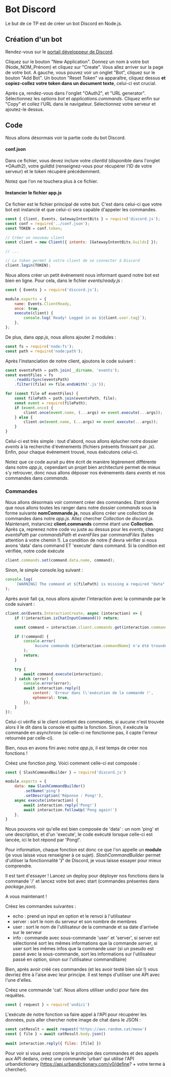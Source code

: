 # Bot Discord

Le but de ce TP est de créer un bot Discord en Node.js.

## Création d'un bot
Rendez-vous sur le [portail développeur de Discord](https://discord.com/developers/applications).

Cliquez sur le bouton "New Application". Donnez un nom à votre bot (Node_NOM_Prénom) et cliquez sur "Create".
Vous allez arriver sur la page de votre bot. A gauche, vous pouvez voir un onglet "Bot", cliquez sur le bouton "Add Bot". Un bouton "Reset Token" va apparaître, cliquez dessus **et copiez-collez votre token dans un document texte**, celui-ci est crucial.

Après ça, rendez-vous dans l'onglet "OAuth2", et "URL generator". Sélectionnez les options *bot* et *applications.commands*. Cliquez enfin sur "Copy" et collez l'URL dans le navigateur. Sélectionnez votre serveur et ajoutez-le dessus.

## Code
Nous allons désormais voir la partie code du bot Discord.

#### conf.json
Dans ce fichier, vous devez inclure votre *clientId* (disponible dans l'onglet *OAuth2), votre guildId (renseignez-vous pour récupérer l'ID de votre serveur) et le token récupéré précédemment.

Notez que l'on ne touchera plus à ce fichier.

#### Instancier le fichier app.js
Ce fichier est le fichier principal de votre bot. C'est dans celui-ci que votre bot est instancié et que celui-ci sera capable d'appeler les commandes.

```javascript
const { Client, Events, GatewayIntentBits } = require('discord.js');
const conf = require('../conf.json');
const TOKEN = conf.token;

// Créer un nouveau client
const client = new Client({ intents: [GatewayIntentBits.Guilds] });

// ...

// Le token permet à votre client de se connecter à Discord
client.login(TOKEN);
```

Nous allons créer un petit événement nous informant quand notre bot est bien en ligne. Pour cela, dans le fichier *events/ready.js* :

```javascript
const { Events } = require('discord.js');

module.exports = {
    name: Events.ClientReady,
    once: true,
    execute(client) {
        console.log(`Ready! Logged in as ${client.user.tag}`);
    },
};
```

De plus, dans *app.js*, nous allons ajouter 2 modules :
```javascript
const fs = require('node:fs');
const path = require('node:path');
```

Après l'instanciation de notre client, ajoutons le code suivant :
```javascript
const eventsPath = path.join(__dirname, 'events');
const eventFiles = fs
    .readdirSync(eventsPath)
    .filter((file) => file.endsWith('.js'));

for (const file of eventFiles) {
    const filePath = path.join(eventsPath, file);
    const event = require(filePath);
    if (event.once) {
        client.once(event.name, (...args) => event.execute(...args));
    } else {
        client.on(event.name, (...args) => event.execute(...args));
    }
}
```
Celui-ci est très simple : tout d'abord, nous allons éplucher notre dossier *events* à la recherche d'événements (fichiers présents finissant par *.js*). Enfin, pour chaque événement trouvé, nous éxécutons celui-ci.

Notez que ce code aurait pu être écrit de manière légèrement différente dans notre *app.js*, cependant un projet bien architecturé permet de mieux s'y retrouver, donc nous allons déposer nos événements dans *events* et nos commandes dans *commands*.

### Commandes
Nous allons désormais voir comment créer des commandes. Etant donné que nous allons toutes les ranger dans notre dossier *commands* sous la forme suivante **nomCommande.js**, nous allons créer une collection de commandes dans notre *app.js*. Allez chercher *Collection* de *discord.js*. Maintenant, instanciez **client.commands** comme étant une **Collection**.
Après ça, reprenez notre code vu juste au dessus pour les *events*, changez *eventsPath* par *commandsPath* et *eventFiles* par *commandFiles* (faites attention à votre chemin !).
La condition de notre *if* devra vérifier si nous avons 'data' dans command ET 'execute' dans command. Si la condition est vérifiée, notre code éxécute 
```javascript
client.commands.set(command.data.name, command);
```
Sinon, le simple console.log suivant :
```javascript
console.log(
    `[WARNING] The command at ${filePath} is missing a required "data" or "execute" property.`
);
```

Après avoir fait ça, nous allons ajouter l'interaction avec la commande par le code suivant :
```javascript
client.on(Events.InteractionCreate, async (interaction) => {
    if (!interaction.isChatInputCommand()) return;

    const command = interaction.client.commands.get(interaction.commandName);

    if (!command) {
        console.error(
            `Aucune commande ${interaction.commandName} n'a été trouvée.`
        );
        return;
    }

    try {
        await command.execute(interaction);
    } catch (error) {
        console.error(error);
        await interaction.reply({
            content: 'Erreur dans l\'exécution de la commande !',
            ephemeral: true,
        });
    }
});
```
Celui-ci vérifie si le client contient des commandes, si aucune n'est trouvée alors il le dit dans la console et quitte la fonction. Sinon, il exécute la commande en asynchrone (si celle-ci ne fonctionne pas, il capte l'erreur retournée par celle-ci).

Bien, nous en avons fini avec notre *app.js*, il est temps de créer nos fonctions !

Créez une fonction *ping*. Voici comment celle-ci est composée :
```javascript
const { SlashCommandBuilder } = require('discord.js')

module.exports = {
    data: new SlashCommandBuilder()
        .setName('ping')
        .setDescription('Réponse : Pong!'),
    async execute(interaction) {
        await interaction.reply('Pong!')
        await interaction.followUp('Pong again!')
    },
}

```
Nous pouvons voir qu'elle est bien composée de 'data' : un nom 'ping' et une description, et d'un 'execute', le code exécuté lorsque celle-ci est lancée, ici le bot répond par 'Pong!'.

Pour information, chaque fonction est donc ce que l'on appelle un **module** (je vous laisse vous renseigner à ce sujet). *SlashCommandBuilder* permet d'utiliser la fonctionnalité **'/'** de Discord, je vous laisse essayer pour mieux comprendre.

Il est tant d'essayer ! Lancez un deploy pour déployer nos fonctions dans la commande '/' et lancez votre bot avec start (commandes présentes dans *package.json*).

A vous maintenant !

Créez les commandes suivantes :
- echo : prend un input en option et le renvoi à l'utilisateur
- server : sort le nom du serveur et son nombre de membres
- user : sort le nom de l'utilisateur de la commande et sa date d'arrivée sur le serveur
- info : commande avec sous-commande 'user' et 'server', si server est sélectionné sort les mêmes informations que la commande *server*, si user sort les mêmes infos que la commande *user* (si un pseudo est passé avec la sous-commande, sort les informations sur l'utilisateur passé en option, sinon sur l'utilisateur commanditaire)

Bien, après avoir créé ces commandes (et les avoir testé bien sûr !) vous devriez être à l'aise avec leur principe. Il est temps d'utiliser une API avec l'une d'elles.

Créez une commande 'cat'. Nous allons utiliser undici pour faire des requêtes.
```javascript
const { request } = require('undici')
```
L'exécute de notre fonction va faire appel à l'API pour récupérer les données, puis aller chercher notre image de chat dans le JSON :
```javascript
const catResult = await request('https://aws.random.cat/meow')
const { file } = await catResult.body.json()
        
await interaction.reply({ files: [file] })
```

Pour voir si vous avez compris le principe des commandes et des appels aux API dedans, créez une commande 'urban' qui utilise l'API urbandictionary (https://api.urbandictionary.com/v0/define? + votre terme à chercher).
